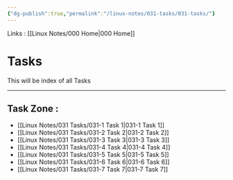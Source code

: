 ```yaml
---
{"dg-publish":true,"permalink":"/linux-notes/031-tasks/031-tasks/"}
---
```


Links : [[Linux Notes/000 Home\|000 Home]]

# Tasks

This will be index of all Tasks

---

## Task Zone :
- [[Linux Notes/031 Tasks/031-1 Task 1\|031-1 Task 1]]
- [[Linux Notes/031 Tasks/031-2 Task 2\|031-2 Task 2]]
- [[Linux Notes/031 Tasks/031-3 Task 3\|031-3 Task 3]]
- [[Linux Notes/031 Tasks/031-4 Task 4\|031-4 Task 4]]
- [[Linux Notes/031 Tasks/031-5 Task 5\|031-5 Task 5]]
- [[Linux Notes/031 Tasks/031-6 Task 6\|031-6 Task 6]]
- [[Linux Notes/031 Tasks/031-7 Task 7\|031-7 Task 7]]